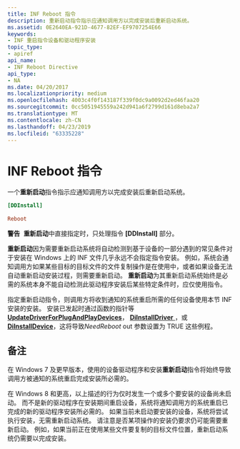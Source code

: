 ```yaml
---
title: INF Reboot 指令
description: 重新启动指令指示应通知调用方以完成安装后重新启动系统。
ms.assetid: 0E2640EA-921D-4677-82EF-EF9707254E66
keywords:
- INF 重启指令设备和驱动程序安装
topic_type:
- apiref
api_name:
- INF Reboot Directive
api_type:
- NA
ms.date: 04/20/2017
ms.localizationpriority: medium
ms.openlocfilehash: 4003c4f0f143187f339f0dc9a0092d2ed46faa20
ms.sourcegitcommit: 0cc5051945559a242d941a6f2799d161d8eba2a7
ms.translationtype: MT
ms.contentlocale: zh-CN
ms.lasthandoff: 04/23/2019
ms.locfileid: "63335228"
---
```

# <a name="inf-reboot-directive"></a>INF Reboot 指令

一个**重新启动**指令指示应通知调用方以完成安装后重新启动系统。

```ini
[DDInstall]
  
Reboot
```

**警告**  **重新启动**中直接指定时，只处理指令 **\[DDInstall\]** 部分。

 

**重新启动**因为需要重新启动系统将自动检测到基于设备的一部分遇到的常见条件对于安装在 Windows 上的 INF 文件几乎永远不会指定指令安装。 例如，系统会通知调用方如果某些目标的目标文件的文件复制操作是在使用中，或者如果设备无法自动重新启动安装过程，则需要重新启动。 **重新启动**为其重新启动系统始终是必需的系统本身不能自动检测此驱动程序安装后某些特定条件时，应仅使用指令。

指定重新启动指令，则调用方将收到通知的系统重启所需的任何设备使用本节 INF 安装的安装。 安装已发起时通过函数的指针等[ **UpdateDriverForPlugAndPlayDevices**](https://msdn.microsoft.com/library/windows/hardware/ff553534)， [ **DiInstallDriver** ](https://msdn.microsoft.com/library/windows/hardware/ff544717)，或[ **DiInstallDevice**](https://msdn.microsoft.com/library/windows/hardware/ff544710)，这将导致*NeedReboot* out 参数设置为 TRUE 这些例程。

<a name="remarks"></a>备注
-------

在 Windows 7 及更早版本，使用的设备驱动程序和安装**重新启动**指令将始终导致调用方被通知的系统重启完成安装所必需的。

在 Windows 8 和更高，以上描述的行为仅时发生一个或多个要安装的设备尚未启动。 而不是新的驱动程序在安装期间重启设备，系统将通知调用方的系统重启已完成的新的驱动程序安装所必需的。 如果当前未启动要安装的设备，系统将尝试执行安装，无需重新启动系统。 请注意是否某项操作的安装仍要求仍可能需要重新启动。 例如，如果当前正在使用某些文件要复制的目标文件位置，重新启动系统仍需要以完成安装。

 

 





